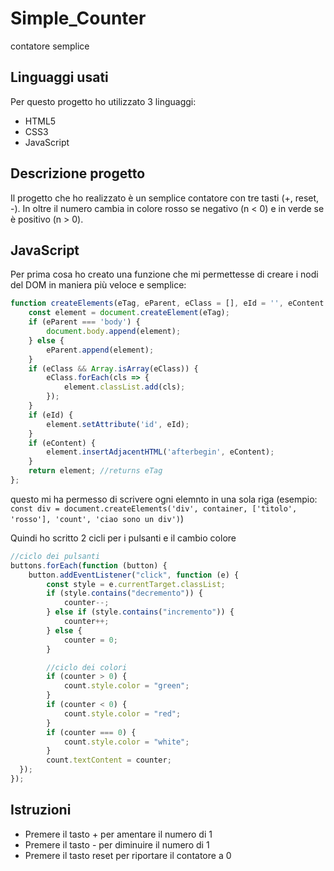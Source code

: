 # Simple_Counter
contatore semplice

## Linguaggi usati
Per questo progetto ho utilizzato 3 linguaggi:
- HTML5
- CSS3
- JavaScript

## Descrizione progetto 
Il progetto che ho realizzato è un semplice contatore con tre tasti (+, reset, -). In oltre il numero cambia in colore rosso se negativo (n < 0) e in verde se è positivo (n > 0).

## JavaScript
Per prima cosa ho creato una funzione che mi permettesse di creare i nodi del DOM in maniera più veloce e semplice:
```javascript
function createElements(eTag, eParent, eClass = [], eId = '', eContent = '') {
    const element = document.createElement(eTag);
    if (eParent === 'body') {
        document.body.append(element);
    } else {
        eParent.append(element);
    }
    if (eClass && Array.isArray(eClass)) {
        eClass.forEach(cls => {
            element.classList.add(cls);
        });
    }
    if (eId) {
        element.setAttribute('id', eId);
    }
    if (eContent) {
        element.insertAdjacentHTML('afterbegin', eContent);
    }
    return element; //returns eTag
};
```
questo mi ha permesso di scrivere ogni elemnto in una sola riga (esempio: `const div = document.createElements('div', container, ['titolo', 'rosso'], 'count', 'ciao sono un div')`)

Quindi ho scritto 2 cicli per i pulsanti e il cambio colore
```javascript
//ciclo dei pulsanti
buttons.forEach(function (button) {
    button.addEventListener("click", function (e) {
        const style = e.currentTarget.classList;
        if (style.contains("decremento")) {
            counter--;
        } else if (style.contains("incremento")) {
            counter++;
        } else {
            counter = 0;
        }

        //ciclo dei colori
        if (counter > 0) {
            count.style.color = "green";
        } 
        if (counter < 0) {
            count.style.color = "red";
        }
        if (counter === 0) {
            count.style.color = "white";
        }
        count.textContent = counter;
  });
});
```

## Istruzioni 
- Premere il tasto + per amentare il numero di 1
- Premere il tasto - per diminuire il numero di 1
- Premere il tasto reset per riportare il contatore a 0
